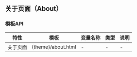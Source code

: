 ## 关于页面（About）



### 模板API



| 特性     | 模板               | 变量名称 | 类型 | 说明 |
| -------- | ------------------ | -------- | ---- | ---- |
| 关于页面 | {theme}/about.html | -        | -    | -    |


